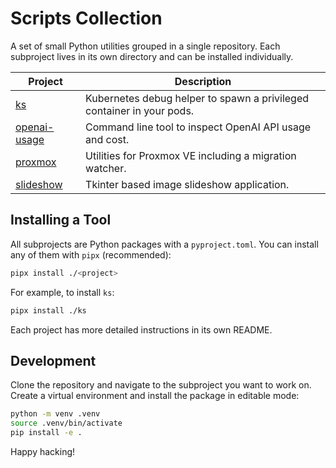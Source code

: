 # Scripts Collection

A set of small Python utilities grouped in a single repository. Each subproject lives in its own directory and can be installed individually.

| Project | Description |
| ------- | ----------- |
| [ks](ks/README.md) | Kubernetes debug helper to spawn a privileged container in your pods. |
| [openai-usage](openai-usage/README.md) | Command line tool to inspect OpenAI API usage and cost. |
| [proxmox](proxmox/README.md) | Utilities for Proxmox VE including a migration watcher. |
| [slideshow](slideshow/README.md) | Tkinter based image slideshow application. |

## Installing a Tool

All subprojects are Python packages with a `pyproject.toml`. You can install any of them with `pipx` (recommended):

```bash
pipx install ./<project>
```

For example, to install `ks`:

```bash
pipx install ./ks
```

Each project has more detailed instructions in its own README.

## Development

Clone the repository and navigate to the subproject you want to work on. Create a virtual environment and install the package in editable mode:

```bash
python -m venv .venv
source .venv/bin/activate
pip install -e .
```

Happy hacking!
